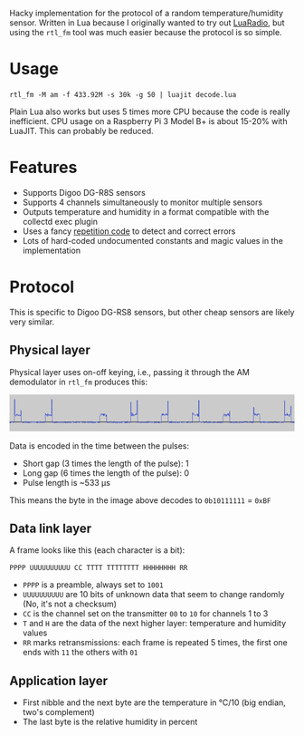 Hacky implementation for the protocol of a random temperature/humidity sensor.
Written in Lua because I originally wanted to try out [LuaRadio](http://luaradio.io/), but using the `rtl_fm` tool was much easier because the protocol is so simple.

# Usage

`rtl_fm -M am -f 433.92M -s 30k -g 50 | luajit decode.lua`

Plain Lua also works but uses 5 times more CPU because the code is really inefficient.
CPU usage on a Raspberry Pi 3 Model B+ is about 15-20% with LuaJIT. This can probably be reduced.

# Features

* Supports Digoo DG-R8S sensors
* Supports 4 channels simultaneously to monitor multiple sensors
* Outputs temperature and humidity in a format compatible with the collectd exec plugin
* Uses a fancy [repetition code](https://en.wikipedia.org/wiki/Repetition_code) to detect and correct errors
* Lots of hard-coded undocumented constants and magic values in the implementation

# Protocol

This is specific to Digoo DG-RS8 sensors, but other cheap sensors are likely very similar.

## Physical layer

Physical layer uses on-off keying, i.e., passing it through the AM demodulator in `rtl_fm` produces this:

![physical layer](img/physical-layer.png)

Data is encoded in the time between the pulses:

* Short gap (3 times the length of the pulse): 1
* Long gap (6 times the length of the pulse): 0
* Pulse length is ~533 µs

This means the byte in the image above decodes to `0b10111111` = `0xBF`

## Data link layer

A frame looks like this (each character is a bit):

```
PPPP UUUUUUUUUU CC TTTT TTTTTTTT HHHHHHHH RR
```

* `PPPP` is a preamble, always set to `1001`
* `UUUUUUUUUU` are 10 bits of unknown data that seem to change randomly (No, it's not a checksum)
* `CC` is the channel set on the transmitter `00` to `10` for channels 1 to 3
* `T` and `H` are the data of the next higher layer: temperature and humidity values
* `RR` marks retransmissions: each frame is repeated 5 times, the first one ends with `11` the others with `01`

## Application layer

* First nibble and the next byte are the temperature in °C/10 (big endian, two's complement)
* The last byte is the relative humidity in percent

